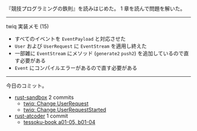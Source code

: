 『競技プログラミングの鉄則』を読みはじめた。 1 章を読んで問題を解いた。

---

twiq 実装メモ (15)

- すべてのイベントを `EventPayload` と対応させた
- `User` および `UserRequest` に `EventStream` を適用し終えた
- 一部雑に `EventStream` にメソッド (`generate2` `push2`) を追加しているので直す必要がある
- `Event` にコンパイルエラーがあるので直す必要がある

---

今日のコミット。

- [rust-sandbox](https://github.com/bouzuya/rust-sandbox) 2 commits
  - [twiq: Change UserRequest](https://github.com/bouzuya/rust-sandbox/commit/2027ba14ee82a57765b451988cc1a12fd3867e72)
  - [twiq: Change UserRequestStarted](https://github.com/bouzuya/rust-sandbox/commit/cd43214866f75061c01554356119404e09efa49d)
- [rust-atcoder](https://github.com/bouzuya/rust-atcoder) 1 commit
  - [tessoku-book a01-05, b01-04](https://github.com/bouzuya/rust-atcoder/commit/9a831f1d4f80be8314aa246d9f246ddfd3ddbbb1)
